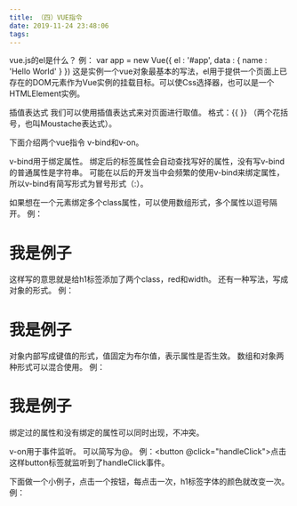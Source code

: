 ```yaml
---
title: （四）VUE指令
date: 2019-11-24 23:48:06
tags:
---
```

vue.js的el是什么？
例：
var app = new Vue({
el : '#app',
data : {
name : 'Hello World'
}
})
这是实例一个vue对象最基本的写法，el用于提供一个页面上已存在的DOM元素作为Vue实例的挂载目标。可以使Css选择器，也可以是一个HTMLElement实例。

插值表达式
我们可以使用插值表达式来对页面进行取值。
格式：{{ }} （两个花括号，也叫Moustache表达式）。

下面介绍两个vue指令
v-bind和v-on。

v-bind用于绑定属性。
绑定后的标签属性会自动查找写好的属性，没有写v-bind的普通属性是字符串。
可能在以后的开发当中会频繁的使用v-bind来绑定属性，所以v-bind有简写形式为冒号形式（:）。

如果想在一个元素绑定多个class属性，可以使用数组形式，多个属性以逗号隔开。
例：<h1 :class="[red,width]">我是例子</h1>
这样写的意思就是给h1标签添加了两个class，red和width。
还有一种写法，写成对象的形式。
例：<h1 :class="{red: true}">我是例子</h1>
对象内部写成键值的形式，值固定为布尔值，表示属性是否生效。
数组和对象两种形式可以混合使用。
例：<h1 :class="[{red: true},width]">我是例子</h1>

绑定过的属性和没有绑定的属性可以同时出现，不冲突。

v-on用于事件监听。
可以简写为@。
例：<button @click="handleClick">点击</button>
这样button标签就监听到了handleClick事件。

下面做一个小例子，点击一个按钮，每点击一次，h1标签字体的颜色就改变一次。
例：
<!DOCTYPE html>
<html lang="en">

<head>
    <meta charset="UTF-8">
    <meta name="viewport" content="width=device-width, initial-scale=1.0">
    <meta http-equiv="X-UA-Compatible" content="ie=edge">
    <title>点击更换字体颜色</title>
    <!-- script标签引用vue -->
    <script src="https://cdn.jsdelivr.net/npm/vue@2.6.0"></script>
    <style>
        .red {
            color: red;
        }

        .yellow {
            color: yellow;
        }

        .green {
            color: green;
        }
    </style>
</head>

<body>
    <!-- 使用el引用vue -->
    <div id="app">
        <!-- v-bind绑定属性 -->
        <h1 :class="h1ClassArr[h1ClassArrIndex]">点击按钮，我的颜色会变化。</h1>
        <!-- v-on监听事件 -->
        <button @click="handleClick">点击</button>
    </div>

    <script>
        const vueObj = new Vue({
            el: '#app',
            // data存放数据
            data: {
                h1ClassArr: ['red', 'yellow', 'green'],
                h1ClassArrIndex: 0,
                index: 0
            },
            // methods存放方法
            methods: {
                // 按钮点击方法
                handleClick() {
                    // this代表当前vue对象vueObj
                    this.h1ClassArrIndex = ++this.index % 3;
                }
            }
        })
    </script>
</body>
</html>

上述代码实现了h1标签字体三种颜色的改变，我们发现handleClick方法写在了methods属性下，可不可以写在data属性下呢？
答案是不可以，如果将方法写在data下，我们会发现this根本取不到data下的值。原因是如果方法写在data下的话，this代表的是window。只有将方法写在methods下的话，this指的才是vue对象vueObj。 

v-if 和v-show指令

都能控制元素的显示和隐藏
有什么区别？
1.v-if控制dom的移除和添加，v-show控制dom的样式的显示与隐藏（display）
如果频繁的显示和隐藏推荐使用v-show，只判断一次的情况推荐使用v-if。
2.v-if可以写在template上，v-show不可以，即使写了也不起作用。
template标签用于做逻辑判断，而不添加实际的html元素。

v-for
1.不能通过索引的方式更改数组，这样不会渲染页面。	
2.不能通过更改长度的方式更改数组，不能渲染。
3.数组变异方法：pop，shift，unshift，splice，sort，reverse，push。
4.向对象内添加或者删除属性，不会渲染页面。
5.可以使用this.$set(对象，属性，值)，来更改并渲染对象。$set也可用于数组等。

v-model
实现数据双向绑定，其实就是:value（绑定数据）和@input（监听事件）的语法糖。